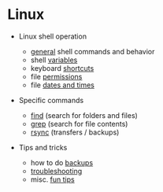 # Linux

- Linux shell operation
    - [general](general.md) shell commands and behavior
    - shell [variables](variables.md)
    - keyboard [shortcuts](shortcuts.md)
    - file [permissions](permissions.md)
    - file [dates and times](datetime.md)

- Specific commands
    - [find](find.md) (search for folders and files)
    - [grep](grep.md) (search for file contents)
    - [rsync](rsync.md) (transfers / backups)

- Tips and tricks
    - how to do [backups](backups.md)
    - [troubleshooting](troubleshooting.md)
    - misc. [fun tips](fun_tips.md)